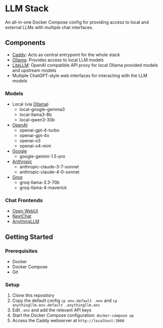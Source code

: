 # LLM Stack

An all-in-one Docker Compose config for providing access to local and external LLMs with multiple chat interfaces.

## Components

* [Caddy](https://github.com/caddyserver/caddy): Acts as central entrypoint for the whole stack
* [Ollama](https://github.com/ollama/ollama): Provides access to local LLM models
* [LiteLLM](https://github.com/BerriAI/litellm): OpenAI compatible API proxy for local Ollama provided models and upstream models
* Multiple ChatGPT-style web interfaces for interacting with the LLM models

### Models

* Local (via [Ollama](https://ollama.com/search))
    * local-google-gemma3
    * local-llama3-8b
    * local-qwen3-30b
* [OpenAI](https://platform.openai.com/docs/models)
    * openai-gpt-4-turbo
    * openai-gpt-4o
    * openai-o3
    * openai-o4-mini
* [Google](https://cloud.google.com/vertex-ai/generative-ai/docs/learn/model-versioning)
    * google-gemini-1.5-pro
* [Anthropic](https://docs.anthropic.com/claude/docs/models-overview)
    * anthropic-claude-3-7-sonnet
    * anthropic-claude-4-0-sonnet
* [Groq](https://console.groq.com/docs/models)
    * groq-llama-3.3-70b
    * groq-llama-4-maverick

### Chat Frontends

* [Open WebUI](https://github.com/open-webui/open-webui)
* [NextChat](https://github.com/ChatGPTNextWeb/ChatGPT-Next-Web)
* [AnythingLLM](https://github.com/Mintplex-Labs/anything-llm)

## Getting Started

### Prerequisites

* Docker
* Docker Compose
* Git

### Setup

1. Clone this repository
1. Copy the default config `cp env.default .env` and `cp anythingllm.env.default .anythingllm.env`
1. Edit `.env` and add the relevant API keys
1. Start the Docker Compose configuration: `docker-compose up`
1. Access the Caddy webserver at `http://localhost:3000`
